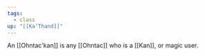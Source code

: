 ```yaml
---
tags:
  - class
up: "[[Ka’Thand]]"
---
```

An [[Ohntac'kan]] is any [[Ohntac]] who is a [[Kan]], or magic user. 